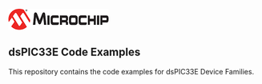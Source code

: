 ![image](images/microchip.jpg) 

## dsPIC33E Code Examples

This repository contains the code examples for dsPIC33E Device Families.





